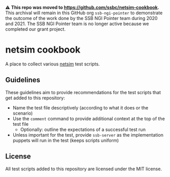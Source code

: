 <!--
SPDX-FileCopyrightText: 2021 Alexander 'cblgh' Cobleigh

SPDX-License-Identifier: CC0-1.0
-->

:warning: **This repo was moved to https://github.com/ssbc/netsim-cookbook.** This archival will remain in this GitHub org `ssb-ngi-pointer` to demonstrate the outcome of the work done by the SSB NGI Pointer team during 2020 and 2021. The SSB NGI Pointer team is no longer active because we completed our grant project.

# netsim cookbook
A place to collect various [netsim](https://github.com/ssb-ngi-pointer/netsim) test scripts.

## Guidelines
These guidelines aim to provide recommendations for the test scripts that get added to this
repository:

* Name the test file descriptively (according to what it does or the scenario)
* Use the `comment` command to provide additional context at the top of the test file
    * Optionally: outline the expectations of a successful test run
* Unless important for the test, provide `ssb-server` as the implementation puppets will run in
  the test (keeps scripts uniform)

## License
All test scripts added to this repository are licensed under the MIT license.

